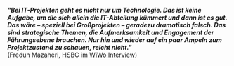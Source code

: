 ***"Bei IT-Projekten geht es nicht nur um Technologie. Das ist keine Aufgabe, um die sich allein die IT-Abteilung kümmert und dann ist es gut. Das wäre – speziell bei Großprojekten – geradezu dramatisch falsch. Das sind strategische Themen, die Aufmerksamkeit und Engagement der Führungsebene brauchen. Nur hin und wieder auf ein paar Ampeln zum Projektzustand zu schauen, reicht nicht."***  
(Fredun Mazaheri, HSBC im [WiWo Interview](https://www.wiwo.de/unternehmen/it/hsbc-risikovorstand-einen-kompletten-arbeitstag-in-der-woche-fuer-das-sap-projekt-reserviert/24091710.html))